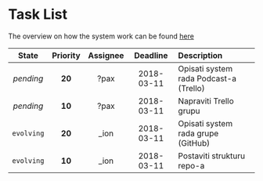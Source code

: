 # Task List

The overview on how the system work can be found [here](docs/TODO.md)

| State | Priority | Assignee | Deadline | Description |
|:-----:|:--------:|:--------:|:--------:|:----------- |
| *pending*  | **20** | ?pax | 2018-03-11 | Opisati system rada Podcast-a (Trello)
| *pending*  | **10** | ?pax | 2018-03-11 | Napraviti Trello grupu
| `evolving` | **20** | _ion | 2018-03-11 | Opisati system rada grupe (GitHub)
| `evolving` | **10** | _ion | 2018-03-11 | Postaviti strukturu repo-a

